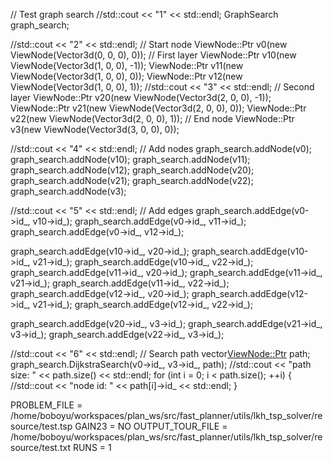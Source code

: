   // Test graph search
  //std::cout << "1" << std::endl;
  GraphSearch<ViewNode> graph_search;

  //std::cout << "2" << std::endl;
  // Start node
  ViewNode::Ptr v0(new ViewNode(Vector3d(0, 0, 0), 0));
  // First layer
  ViewNode::Ptr v10(new ViewNode(Vector3d(1, 0, 0), -1));
  ViewNode::Ptr v11(new ViewNode(Vector3d(1, 0, 0), 0));
  ViewNode::Ptr v12(new ViewNode(Vector3d(1, 0, 0), 1));
  //std::cout << "3" << std::endl;
  // Second layer
  ViewNode::Ptr v20(new ViewNode(Vector3d(2, 0, 0), -1));
  ViewNode::Ptr v21(new ViewNode(Vector3d(2, 0, 0), 0));
  ViewNode::Ptr v22(new ViewNode(Vector3d(2, 0, 0), 1));
  // End node
  ViewNode::Ptr v3(new ViewNode(Vector3d(3, 0, 0), 0));

  //std::cout << "4" << std::endl;
  // Add nodes
  graph_search.addNode(v0);
  graph_search.addNode(v10);
  graph_search.addNode(v11);
  graph_search.addNode(v12);
  graph_search.addNode(v20);
  graph_search.addNode(v21);
  graph_search.addNode(v22);
  graph_search.addNode(v3);

  //std::cout << "5" << std::endl;
  // Add edges
  graph_search.addEdge(v0->id_, v10->id_);
  graph_search.addEdge(v0->id_, v11->id_);
  graph_search.addEdge(v0->id_, v12->id_);

  graph_search.addEdge(v10->id_, v20->id_);
  graph_search.addEdge(v10->id_, v21->id_);
  graph_search.addEdge(v10->id_, v22->id_);
  graph_search.addEdge(v11->id_, v20->id_);
  graph_search.addEdge(v11->id_, v21->id_);
  graph_search.addEdge(v11->id_, v22->id_);
  graph_search.addEdge(v12->id_, v20->id_);
  graph_search.addEdge(v12->id_, v21->id_);
  graph_search.addEdge(v12->id_, v22->id_);

  graph_search.addEdge(v20->id_, v3->id_);
  graph_search.addEdge(v21->id_, v3->id_);
  graph_search.addEdge(v22->id_, v3->id_);

  //std::cout << "6" << std::endl;
  // Search path
  vector<ViewNode::Ptr> path;
  graph_search.DijkstraSearch(v0->id_, v3->id_, path);
  //std::cout << "path size: " << path.size() << std::endl;
  for (int i = 0; i < path.size(); ++i)
  {
    //std::cout << "node id: " << path[i]->id_ << std::endl;
  }


  PROBLEM_FILE = /home/boboyu/workspaces/plan_ws/src/fast_planner/utils/lkh_tsp_solver/resource/test.tsp
GAIN23 = NO 
OUTPUT_TOUR_FILE = /home/boboyu/workspaces/plan_ws/src/fast_planner/utils/lkh_tsp_solver/resource/test.txt
RUNS = 1